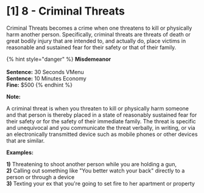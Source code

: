 # \[1] 8 - Criminal Threats

Criminal Threats becomes a crime when one threatens to kill or physically harm another person. Specifically, criminal threats are threats of death or great bodily injury that are intended to, and actually do, place victims in reasonable and sustained fear for their safety or that of their family.&#x20;

{% hint style="danger" %}
**Misdemeanor**\
\
**Sentence:** 30 Seconds VMenu\
**Sentence:** 10 Minutes Economy\
**Fine:** $500
{% endhint %}

**Note:**

A criminal threat is when you threaten to kill or physically harm someone and that person is thereby placed in a state of reasonably sustained fear for their safety or for the safety of their immediate family. The threat is specific and unequivocal and you communicate the threat verbally, in writing, or via an electronically transmitted device such as mobile phones or other devices that are similar.

**Examples:**

**1)** Threatening to shoot another person while you are holding a gun,\
**2)** Calling out something like "You better watch your back" directly to a person or through a device\
**3)** Texting your ex that you're going to set fire to her apartment or property
